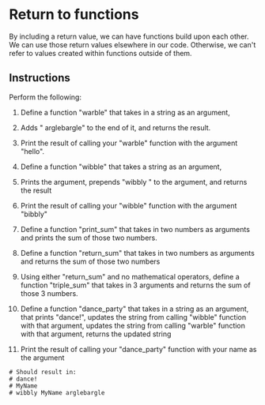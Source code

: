 # Return to functions

By including a return value, we can have functions build upon each other. We can use those return values elsewhere in our code. Otherwise, we can't refer to values created within functions outside of them.

## Instructions

Perform the following:

1. Define a function "warble" that takes in a string as an argument,

2. Adds " arglebargle" to the end of it, and returns the result.

3. Print the result of calling your "warble" function with the argument "hello".

4. Define a function "wibble" that takes a string as an argument,

5. Prints the argument, prepends "wibbly " to the argument, and returns the result

6. Print the result of calling your "wibble" function with the argument "bibbly"

7. Define a function "print_sum" that takes in two numbers as arguments and prints the sum of those two numbers.

8. Define a function "return_sum" that takes in two numbers as arguments and returns the sum of those two numbers

9. Using either "return_sum" and no mathematical operators, define a function "triple_sum" that takes in 3 arguments and returns the sum of those 3 numbers.

10. Define a function "dance_party" that takes in a string as an argument, that prints "dance!", updates the string from calling "wibble" function with that argument, updates the string from calling "warble" function with that argument, returns the updated string

11. Print the result of calling your "dance_party" function with your name as the argument

```
# Should result in:
# dance!
# MyName
# wibbly MyName arglebargle
```
